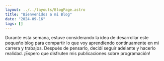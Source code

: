 ```yaml
---
layout: ../../layouts/BlogPage.astro
title: "Bienvenidos a mi Blog"
date: "2024-09-16"
tags: []
---
```


Durante esta semana, estuve considerando la idea de desarrollar este pequeño blog para compartir lo que voy aprendiendo continuamente en mi carrera y trabajos. Después de pensarlo, decidí seguir adelante y hacerlo realidad. ¡Espero que disfruten mis publicaciones sobre programación!
